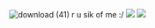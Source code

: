 ![download (41)](https://github.com/user-attachments/assets/d174ed14-e76c-4056-afa9-18134cdee998)
 r u sik of me :/
![](https://komarev.com/ghpvc/?llennys=your-github-llennys)  ![](https://komarev.com/ghpvc/?llennys=your-github-llennys&color=green)
